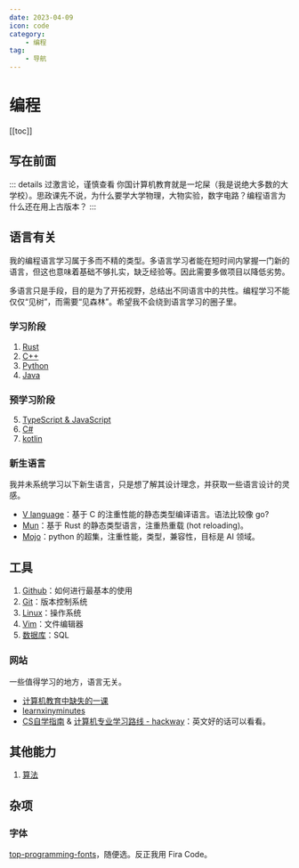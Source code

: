 ```yaml
---
date: 2023-04-09
icon: code
category:
    - 编程
tag:
    - 导航
---
```

# 编程
[[toc]]
## 写在前面
::: details 过激言论，谨慎查看
你国计算机教育就是一坨屎（我是说绝大多数的大学校）。思政课先不说，为什么要学大学物理，大物实验，数字电路？编程语言为什么还在用上古版本？
:::
## 语言有关
我的编程语言学习属于多而不精的类型。多语言学习者能在短时间内掌握一门新的语言，但这也意味着基础不够扎实，缺乏经验等。因此需要多做项目以降低劣势。

多语言只是手段，目的是为了开拓视野，总结出不同语言中的共性。编程学习不能仅仅“见树”，而需要“见森林”。希望我不会绕到语言学习的圈子里。
### 学习阶段
1. [Rust](./Rust.md)
2. [C++](./Cpp.md)
3. [Python](./python.md)
4. [Java](./java.md)
### 预学习阶段
5. [TypeScript & JavaScript](./tsjs.md)
6. [C#](./csharp.md)
7. [kotlin](./kotlin.md)
### 新生语言
我并未系统学习以下新生语言，只是想了解其设计理念，并获取一些语言设计的灵感。
* [V language](https://github.com/vlang/v)：基于 C 的注重性能的静态类型编译语言。语法比较像 go?
* [Mun](https://github.com/mun-lang/mun)：基于 Rust 的静态类型语言，注重热重载 (hot reloading)。
* [Mojo](https://docs.modular.com/mojo/)：python 的超集，注重性能，类型，兼容性，目标是 AI 领域。
## 工具
1. [Github](./github.md)：如何进行最基本的使用
2. [Git](./Git.md)：版本控制系统
3. [Linux](./linux.md)：操作系统
4. [Vim](./vim.md)：文件编辑器
5. [数据库](./sql.md)：SQL
### 网站
一些值得学习的地方，语言无关。
* [计算机教育中缺失的一课](https://missing-semester-cn.github.io/)
* [learnxinyminutes](https://learnxinyminutes.com/)
* [CS自学指南](https://csdiy.wiki/) & [计算机专业学习路线 - hackway](https://hackway.org/docs/cs/intro)：英文好的话可以看看。
## 其他能力
1. [算法](./algorithm.md)
## 杂项
### 字体
[top-programming-fonts](https://github.com/hbin/top-programming-fonts/)，随便选。反正我用 Fira Code。